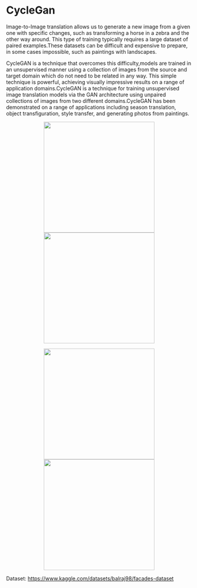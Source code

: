 # CycleGan

Image-to-Image translation allows us to generate a new image from a given one with specific changes, such as transforming a horse in a zebra and the other way around. This type of training typically requires a large dataset of paired examples.These datasets can be difficult and expensive to prepare, in some cases impossible, such as paintings with landscapes.

CycleGAN is a technique that overcomes this difficulty,models are trained in an unsupervised manner using a collection of images from the source and target domain which do not need to be related in any way. This simple technique is powerful, achieving visually impressive results on a range of application domains.CycleGAN is a technique for training unsupervised image translation models via the GAN architecture using unpaired collections of images from two different domains.CycleGAN has been demonstrated on a range of applications including season translation, object transfiguration, style transfer, and generating photos from paintings.  


<p align="center">
  <img src="https://user-images.githubusercontent.com/114728905/200169268-d3b7b1f0-27e6-41fb-943d-6ea7f57ba1aa.png" width="300" />
  <img src="https://user-images.githubusercontent.com/114728905/200169288-a6993e64-0351-45a4-be0d-cb88ea1d3e06.png" width="300" />
</p>
<p align="center">
  <img src="https://user-images.githubusercontent.com/114728905/200169338-033fdff0-b863-43e9-a738-0ad7fd60ba13.png" width="300" />
  <img src="https://user-images.githubusercontent.com/114728905/200169288-a6993e64-0351-45a4-be0d-cb88ea1d3e06.png" width="300" />
</p>

Dataset: https://www.kaggle.com/datasets/balraj98/facades-dataset
